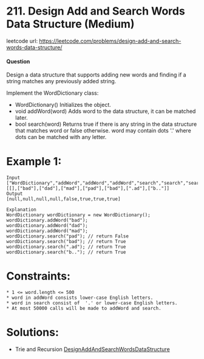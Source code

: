 # 211. Design Add and Search Words Data Structure (Medium)
 
leetcode url: https://leetcode.com/problems/design-add-and-search-words-data-structure/

 
#### Question
Design a data structure that supports adding new words and finding if a string matches any previously added string.

Implement the WordDictionary class:

* WordDictionary() Initializes the object.
* void addWord(word) Adds word to the data structure, it can be matched later.
* bool search(word) Returns true if there is any string in the data structure that matches word or false otherwise. word may contain dots '.' where dots can be matched with any letter.

# Example 1:

```
Input
["WordDictionary","addWord","addWord","addWord","search","search","search","search"]
[[],["bad"],["dad"],["mad"],["pad"],["bad"],[".ad"],["b.."]]
Output
[null,null,null,null,false,true,true,true]

Explanation
WordDictionary wordDictionary = new WordDictionary();
wordDictionary.addWord("bad");
wordDictionary.addWord("dad");
wordDictionary.addWord("mad");
wordDictionary.search("pad"); // return False
wordDictionary.search("bad"); // return True
wordDictionary.search(".ad"); // return True
wordDictionary.search("b.."); // return True
 ```
 # Constraints:

```
* 1 <= word.length <= 500
* word in addWord consists lower-case English letters.
* word in search consist of  '.' or lower-case English letters.
* At most 50000 calls will be made to addWord and search.
 ```
 
 # Solutions:
 * Trie and Recursion [DesignAddAndSearchWordsDataStructure](DesignAddAndSearchWordsDataStructure.cs)
